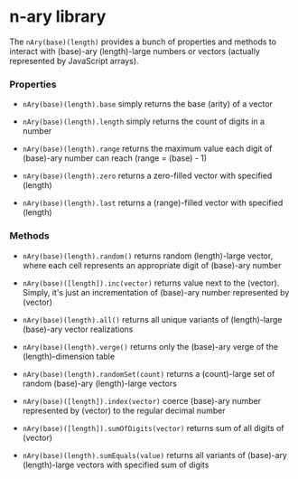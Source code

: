 # n-ary library

The `nAry(base)(length)` provides a bunch of properties and methods to interact with (base)-ary (length)-large numbers or vectors (actually represented by JavaScript arrays).

### Properties

* `nAry(base)(length).base` simply returns the base (arity) of a vector

* `nAry(base)(length).length` simply returns the count of digits in a number

* `nAry(base)(length).range` returns the maximum value each digit of (base)-ary number can reach (range = (base) - 1)

* `nAry(base)(length).zero` returns a zero-filled vector with specified (length)

* `nAry(base)(length).last` returns a (range)-filled vector with specified (length)

### Methods

* `nAry(base)(length).random()` returns random (length)-large vector, where each cell represents an appropriate digit of (base)-ary number

* `nAry(base)([length]).inc(vector)` returns value next to the (vector). Simply, it's just an incrementation of (base)-ary number represented by (vector)

* `nAry(base)(length).all()` returns all unique variants of (length)-large (base)-ary vector realizations

* `nAry(base)(length).verge()` returns only the (base)-ary verge of the (length)-dimension table

* `nAry(base)(length).randomSet(count)` returns a (count)-large set of random (base)-ary (length)-large vectors

* `nAry(base)([length]).index(vector)` coerce (base)-ary number represented by (vector) to the regular decimal number

* `nAry(base)([length]).sumOfDigits(vector)` returns sum of all digits of (vector)

* `nAry(base)(length).sumEquals(value)` returns all variants of (base)-ary (length)-large vectors with specified sum of digits
